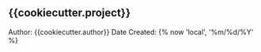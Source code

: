 {{cookiecutter.project}}
-----------------
Author: {{cookiecutter.author}}
Date Created: {% now 'local', '%m/%d/%Y' %}
